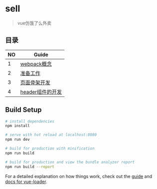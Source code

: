 # sell

> vue仿饿了么外卖

## 目录

NO| Guide |
---| --- | 
 1 |  [webpack概念](https://github.com/qinjingfei/sell/blob/master/notes/webpack.md)  |
 2 | [准备工作](https://github.com/qinjingfei/sell/blob/master/notes/preparation.md)  |
 3 | [页面骨架开发](https://github.com/qinjingfei/sell/blob/master/notes/vue-router.md) |
 4 | [header组件的开发](https://github.com/qinjingfei/sell/blob/master/notes/header.md)|


## Build Setup

``` bash
# install dependencies
npm install

# serve with hot reload at localhost:8080
npm run dev

# build for production with minification
npm run build

# build for production and view the bundle analyzer report
npm run build --report
```

For a detailed explanation on how things work, check out the [guide](http://vuejs-templates.github.io/webpack/) and [docs for vue-loader](http://vuejs.github.io/vue-loader).


